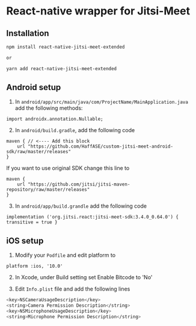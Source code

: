 # React-native wrapper for Jitsi-Meet

## Installation

```sh
npm install react-native-jitsi-meet-extended

or

yarn add react-native-jitsi-meet-extended
```

## Android setup

1. In `android/app/src/main/java/com/ProjectName/MainApplication.java` add the following methods:

```
import androidx.annotation.Nullable;
```

2. In `android/build.gradle`, add the following code

```
maven { // <---- Add this block
    url "https://github.com/HaffASE/custom-jitsi-meet-android-sdk/raw/master/releases"
}
```

If you want to use original SDK change this line to

```
maven {
    url "https://github.com/jitsi/jitsi-maven-repository/raw/master/releases"
}
```

3. In `android/app/build.grandle` add the following code

```
implementation ('org.jitsi.react:jitsi-meet-sdk:3.4.0_0.64.0') { transitive = true }
```

## iOS setup

1. Modify your `Podfile` and edit platform to

```
platform :ios, '10.0'
```

2. In Xcode, under Build setting set Enable Bitcode to 'No'

1. Edit `Info.plist` file and add the following lines

```sh
<key>NSCameraUsageDescription</key>
<string>Camera Permission Description</string>
<key>NSMicrophoneUsageDescription</key>
<string>Microphone Permission Description</string>
```
